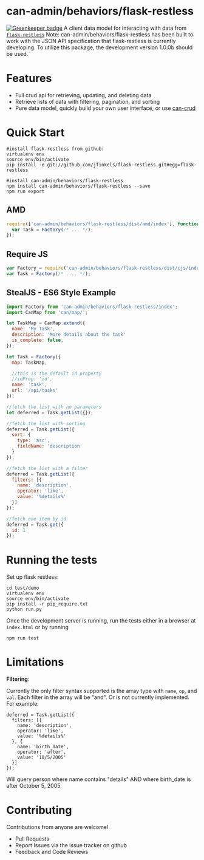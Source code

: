 <!--
@page can-admin/behaviors/flask-restless Home
@group can-admin/behaviors/flask-restless.types Type Definitions
-->

# can-admin/behaviors/flask-restless

[![Greenkeeper badge](https://badges.greenkeeper.io/roemhildtg/can-admin/behaviors/flask-restless.svg)](https://greenkeeper.io/)
A client data model for interacting with data from [`flask-restless`](https://github.com/jfinkels/flask-restless)
Note: can-admin/behaviors/flask-restless has been built to work with the JSON API specification that
flask-restless is currently developing. To utilize this package, the development version 1.0.0b should be used.


# Features
- Full crud api for retrieving, updating, and deleting data
- Retrieve lists of data with filtering, pagination, and sorting
- Pure data model, quickly build your own user interface, or use [can-crud](https://github.com/roemhildtg/can-admin-app)

# Quick Start

```
#install flask-restless from github:
virtualenv env
source env/bin/activate
pip install -e git://github.com/jfinkels/flask-restless.git#egg=flask-restless

#install can-admin/behaviors/flask-restless
npm install can-admin/behaviors/flask-restless --save
npm run export
```

## AMD

```javascript
require(['can-admin/behaviors/flask-restless/dist/amd/index'], function(Factory){
  var Task = Factory(/* ... */);
});
```

## Require JS

```javascript
var Factory = require('can-admin/behaviors/flask-restless/dist/cjs/index');
var Task = Factory(/* .... */);
```

## StealJS - ES6 Style Example

```javascript
import Factory from 'can-admin/behaviors/flask-restless/index';
import CanMap from 'can/map/';

let TaskMap = CanMap.extend({
  name: 'My Task',
  description: 'More details about the task'
  is_complete: false,
});

let Task = Factory({
  map: TaskMap,

  //this is the default id property
  //idProp: 'id',
  name: 'task',
  url: '/api/tasks'
});

//fetch the list with no parameters
let deferred = Task.getList({});

//fetch the list with sorting
deferred = Task.getList({
  sort: {
    type: 'asc',
    fieldName: 'description'
  }
});

//fetch the list with a filter
deferred = Task.getList({
  filters: [{
    name: 'description',
    operator: 'like',
    value: '%details%'
  }]
});

//fetch one item by id
deferred = Task.get({
  id: 1
});
```

# Running the tests
Set up flask restless:

```
cd test/demo
virtualenv env
source env/bin/activate
pip install -r pip_require.txt
python run.py
```

Once the development server is running, run the tests either in a browser at `index.html` or by running

```
npm run test
```

# Limitations
**Filtering**:

Currently the only filter syntax supported is the array type with `name`, `op`, and `val`. Each filter in the array will be "and". Or is not currently implemented. For example:

```
deferred = Task.getList({
  filters: [{
    name: 'description',
    operator: 'like',
    value: '%details%'
  }, {
    name: 'birth_date',
    operator: 'after',
    value: '10/5/2005'
  }]
});
```

Will query person where name contains "details" AND where birth_date is after October 5, 2005.

# Contributing
Contributions from anyone are welcome!
- Pull Requests
- Report Issues via the issue tracker on github
- Feedback and Code Reviews
